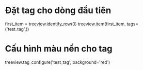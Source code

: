 # Đặt tag cho dòng đầu tiên
first_item = treeview.identify_row(0)
treeview.item(first_item, tags=('test_tag',))

# Cấu hình màu nền cho tag
treeview.tag_configure('test_tag', background='red')

